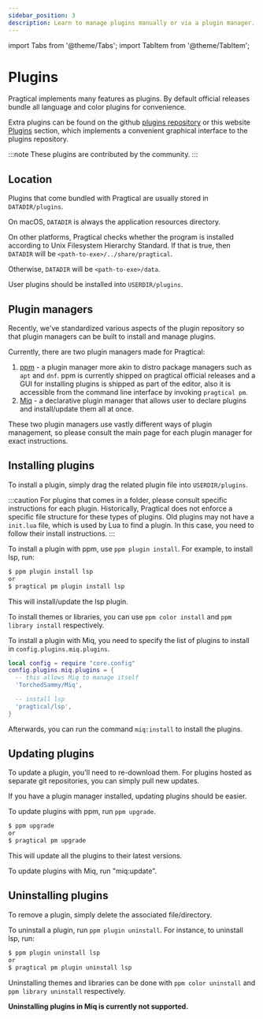 ```yaml
---
sidebar_position: 3
description: Learn to manage plugins manually or via a plugin manager.
---
```


import Tabs from '@theme/Tabs';
import TabItem from '@theme/TabItem';

# Plugins

Pragtical implements many features as plugins. By default official releases
bundle all language and color plugins for convenience.

Extra plugins can be found on the github [plugins repository] or this website
[Plugins] section, which implements a convenient graphical interface to the
plugins repository.

:::note These plugins are contributed by the community.
:::

## Location

Plugins that come bundled with Pragtical are usually stored in
`DATADIR/plugins`.

On macOS, `DATADIR` is always the application resources directory.

On other platforms, Pragtical checks whether the program
is installed according to Unix Filesystem Hierarchy Standard.
If that is true,
then `DATADIR` will be `<path-to-exe>/../share/pragtical`.

Otherwise, `DATADIR` will be `<path-to-exe>/data`.

User plugins should be installed into `USERDIR/plugins`.

## Plugin managers

Recently, we've standardized various aspects of the plugin
repository so that plugin managers can be built to install
and manage plugins.

Currently, there are two plugin managers made for Pragtical:

1. [ppm] - a plugin manager more akin to distro package managers such as `apt`
and `dnf`. ppm is currently shipped on pragtical official releases and a
GUI for installing plugins is shipped as part of the editor, also it is
accessible from the command line interface by invoking `pragtical pm`.
2. [Miq] - a declarative plugin manager that allows user to declare plugins and
install/update them all at once.

These two plugin managers use vastly different ways of
plugin management, so please consult the main page for
each plugin manager for exact instructions.

## Installing plugins

To install a plugin, simply drag the related plugin file into
`USERDIR/plugins`.

:::caution For plugins that comes in a folder, please consult specific instructions for each plugin.
Historically, Pragtical does not enforce a specific file structure for these
types of plugins. Old plugins may not have a `init.lua` file, which is used by
Lua to find a plugin. In this case, you need to follow their install instructions.
:::

<Tabs groupId="package-manager">
  <TabItem value="ppm" label="ppm" default>

To install a plugin with ppm, use `ppm plugin install`.
For example, to install lsp, run:

```bash
$ ppm plugin install lsp
or
$ pragtical pm plugin install lsp
```

This will install/update the lsp plugin.

To install themes or libraries, you can use
`ppm color install` and `ppm library install` respectively.

  </TabItem>
  <TabItem value="miq" label="Miq">

To install a plugin with Miq, you need to specify the list
of plugins to install in `config.plugins.miq.plugins`.

```lua
local config = require "core.config"
config.plugins.miq.plugins = {
  -- this allows Miq to manage itself
  'TorchedSammy/Miq',

  -- install lsp
  'pragtical/lsp',
}
```

Afterwards, you can run the command `miq:install` to install
the plugins.

  </TabItem>
</Tabs>

## Updating plugins

To update a plugin, you'll need to re-download them.
For plugins hosted as separate git repositories, you can simply
pull new updates.

If you have a plugin manager installed, updating plugins should
be easier.

<Tabs groupId="package-manager">
  <TabItem value="ppm" label="ppm" default>

To update plugins with ppm, run `ppm upgrade`.

```bash
$ ppm upgrade
or
$ pragtical pm upgrade
```

This will update all the plugins to their latest versions.

  </TabItem>
  <TabItem value="miq" label="Miq">

To update plugins with Miq, run "miq:update".

  </TabItem>
</Tabs>

## Uninstalling plugins

To remove a plugin, simply delete the associated file/directory.

<Tabs groupId="package-manager">
  <TabItem value="ppm" label="ppm" default>

To uninstall a plugin, run `ppm plugin uninstall`.
For instance, to uninstall lsp, run:

```bash
$ ppm plugin uninstall lsp
or
$ pragtical pm plugin uninstall lsp
```

Uninstalling themes and libraries can be done with
`ppm color uninstall` and `ppm library uninstall` respectively.

  </TabItem>
  <TabItem value="miq" label="Miq">

**Uninstalling plugins in Miq is currently not supported.**

  </TabItem>
</Tabs>


[plugins repository]: https://github.com/pragtical/plugins
[Plugins]:            /plugins
[ppm]:                https://github.com/pragtical/plugin-manager
[Miq]:                https://github.com/TorchedSammy/Miq
